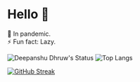 # Hello 👋
🌱 In pandemic.  
⚡ Fun fact: Lazy.

![Deepanshu Dhruw's Status](https://github-readme-stats.vercel.app/api?username=devblin&count_private=true&show_icons=true&hide_border=true&bg_color=00000000&text_color=3385c7&title_color=3385c7&icon_color=3385c7)
![Top Langs](https://github-readme-stats.vercel.app/api/top-langs/?username=devblin&layout=compact&hide=&langs_count=10&hide_border=true&bg_color=00000000&text_color=3385c7&title_color=3385c7&icon_color=3385c7)

[![GitHub Streak](https://github-readme-streak-stats.herokuapp.com?user=devblin&theme=dark&hide_border=true&background=00000000&stroke=3385C7&ring=DD2727)](https://git.io/streak-stats)
